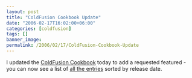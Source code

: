 ```yaml
---
layout: post
title: "ColdFusion Cookbook Update"
date: "2006-02-17T16:02:00+06:00"
categories: [coldfusion]
tags: []
banner_image: 
permalink: /2006/02/17/ColdFusion-Cookbook-Update
---
```


I updated the <a href="http://www.coldfusioncookbook.com">ColdFusion Cookbook</a> today to add a requested featured - you can now see a list of <a href="http://www.coldfusioncookbook.com/allentries">all the entries</a> sorted by release date.
